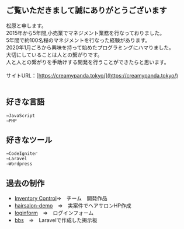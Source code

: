 ## ご覧いただきまして誠にありがとうございます

松原と申します。
<br>2015年から5年間,小売業でマネジメント業務を行なっておりました。
<br>5年間で約100名程のマネジメントを行なった経験があります。
<br>2020年1月ごろから興味を持って始めたプログラミングにハマりました。
<br>大切にしていることは人との繋がりです。
<br>人と人との繋がりを手助けする開発を行うことができたらと思います。
<br><br>
サイトURL：[https://creamypanda.tokyo/](https://creamypanda.tokyo/)
<br><br>


## 好きな言語
```
→JavaScript
→PHP
```

## 好きなツール
```
→CodeIgniter
→Laravel
→Wordpress
```

## 過去の制作
- [Inventory Control](https://github.com/muffinist11/Inventory-control)=>　チーム　開発作品
- [hairsalon-demo](https://github.com/muffinist11/hairsalon-demo)　=>　実案件でヘアサロンHP作成
- [loginform](https://github.com/muffinist11/codeigniter-loginform)　=>　ログインフォーム
- [bbs](https://github.com/muffinist11/laravelbbs)　=>　Laravelで作成した掲示板







<!---
muffinist11/muffinist11 is a ✨ special ✨ repository because its `README.md` (this file) appears on your GitHub profile.
You can click the Preview link to take a look at your changes.
--->
